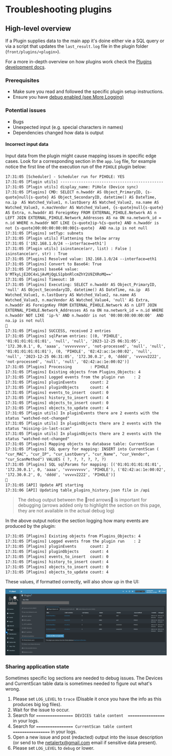 # Troubleshooting plugins

## High-level overview

If a Plugin supplies data to the main app it's doine either vie a SQL query or via a script that updates the `last_result.log` file in the plugin folder (`front/plugins/<plugin>`).

For a more in-depth overview on how plugins work check the [Plugins development docs](https://github.com/jokob-sk/NetAlertX/blob/main/docs/PLUGINS.md).

### Prerequisites

- Make sure you read and followed the specific plugin setup instructions.
- Ensure you have [debug enabled (see More Logging)](./DEBUG_TIPS.md) 

### Potential issues

- Bugs
- Unexpected input (e.g. special characters in names)
- Dependencies changed how data is output

#### Incorrect input data

Input data from the plugin might cause mapping issues in specific edge cases. Look for a corresponding section in the `app.log` file, for example notice the first line of the execution run of the `PIHOLE` plugin below:

```
17:31:05 [Scheduler] - Scheduler run for PIHOLE: YES
17:31:05 [Plugin utils] ---------------------------------------------
17:31:05 [Plugin utils] display_name: PiHole (Device sync)
17:31:05 [Plugins] CMD: SELECT n.hwaddr AS Object_PrimaryID, {s-quote}null{s-quote} AS Object_SecondaryID, datetime() AS DateTime, na.ip  AS Watched_Value1, n.lastQuery AS Watched_Value2, na.name AS Watched_Value3, n.macVendor AS Watched_Value4, {s-quote}null{s-quote} AS Extra, n.hwaddr AS ForeignKey FROM EXTERNAL_PIHOLE.Network AS n LEFT JOIN EXTERNAL_PIHOLE.Network_Addresses AS na ON na.network_id = n.id WHERE n.hwaddr NOT LIKE {s-quote}ip-%{s-quote} AND n.hwaddr is not {s-quote}00:00:00:00:00:00{s-quote}  AND na.ip is not null
17:31:05 [Plugins] setTyp: subnets
17:31:05 [Plugin utils] Flattening the below array
17:31:05 ['192.168.1.0/24 --interface=eth1']
17:31:05 [Plugin utils] isinstance(arr, list) : False | isinstance(arr, str) : True
17:31:05 [Plugins] Resolved value: 192.168.1.0/24 --interface=eth1
17:31:05 [Plugins] Convert to Base64: True
17:31:05 [Plugins] base64 value: b'MTkyLjE2OC4xLjAvMjQgLS1pbnRlcmZhY2U9ZXRoMQ=='
17:31:05 [Plugins] Timeout: 10
17:31:05 [Plugins] Executing: SELECT n.hwaddr AS Object_PrimaryID, 'null' AS Object_SecondaryID, datetime() AS DateTime, na.ip  AS Watched_Value1, n.lastQuery AS Watched_Value2, na.name AS Watched_Value3, n.macVendor AS Watched_Value4, 'null' AS Extra, n.hwaddr AS ForeignKey FROM EXTERNAL_PIHOLE.Network AS n LEFT JOIN EXTERNAL_PIHOLE.Network_Addresses AS na ON na.network_id = n.id WHERE n.hwaddr NOT LIKE 'ip-%' AND n.hwaddr is not '00:00:00:00:00:00'  AND na.ip is not null
🔻
17:31:05 [Plugins] SUCCESS, received 2 entries
17:31:05 [Plugins] sqlParam entries: [(0, 'PIHOLE', '01:01:01:01:01:01', 'null', 'null', '2023-12-25 06:31:05', '172.30.0.1', 0, 'aaaa', 'vvvvvvvvv', 'not-processed', 'null', 'null', '01:01:01:01:01:01'), (0, 'PIHOLE', '02:42:ac:1e:00:02', 'null', 'null', '2023-12-25 06:31:05', '172.30.0.2', 0, 'dddd', 'vvvvv2222', 'not-processed', 'null', 'null', '02:42:ac:1e:00:02')]
17:31:05 [Plugins] Processing        : PIHOLE
17:31:05 [Plugins] Existing objects from Plugins_Objects: 4
17:31:05 [Plugins] Logged events from the plugin run    : 2
17:31:05 [Plugins] pluginEvents      count: 2
17:31:05 [Plugins] pluginObjects     count: 4
17:31:05 [Plugins] events_to_insert  count: 0
17:31:05 [Plugins] history_to_insert count: 4
17:31:05 [Plugins] objects_to_insert count: 0
17:31:05 [Plugins] objects_to_update count: 4
17:31:05 [Plugin utils] In pluginEvents there are 2 events with the status "watched-not-changed" 
17:31:05 [Plugin utils] In pluginObjects there are 2 events with the status "missing-in-last-scan" 
17:31:05 [Plugin utils] In pluginObjects there are 2 events with the status "watched-not-changed" 
17:31:05 [Plugins] Mapping objects to database table: CurrentScan
17:31:05 [Plugins] SQL query for mapping: INSERT into CurrentScan ( "cur_MAC", "cur_IP", "cur_LastQuery", "cur_Name", "cur_Vendor", "cur_ScanMethod") VALUES ( ?, ?, ?, ?, ?, ?)
17:31:05 [Plugins] SQL sqlParams for mapping: [('01:01:01:01:01:01', '172.30.0.1', 0, 'aaaa', 'vvvvvvvvv', 'PIHOLE'), ('02:42:ac:1e:00:02', '172.30.0.2', 0, 'dddd', 'vvvvv2222', 'PIHOLE')]
🔺
17:31:05 [API] Update API starting
17:31:06 [API] Updating table_plugins_history.json file in /api
```

> The debug output between the 🔻red arrows🔺 is important for debugging (arrows added only to highlight the section on this page, they are not available in the actual debug log)

In the above output notice the section logging how many events are produced by the plugin:

```
17:31:05 [Plugins] Existing objects from Plugins_Objects: 4
17:31:05 [Plugins] Logged events from the plugin run    : 2
17:31:05 [Plugins] pluginEvents      count: 2
17:31:05 [Plugins] pluginObjects     count: 4
17:31:05 [Plugins] events_to_insert  count: 0
17:31:05 [Plugins] history_to_insert count: 4
17:31:05 [Plugins] objects_to_insert count: 0
17:31:05 [Plugins] objects_to_update count: 4
```

These values, if formatted correctly, will also show up in the UI:

![Plugins table](./img/DEBUG_PLUGINS/plugin_objects_pihole.png)


### Sharing application state

Sometimes specific log sections are needed to debug issues. The Devices and CurrentScan table data is sometimes needed to figure out what's wrong. 

1. Please set `LOG_LEVEL` to `trace` (Disable it once you have the info as this produces big log files).
2. Wait for the issue to occur.
3. Search for `================ DEVICES table content  ================` in your logs.
4. Search for `================ CurrentScan table content  ================` in your logs.
5. Open a new issue and post (redacted) output into the issue description (or send to the netalertx@gmail.com email if sensitive data present).
6. Please set `LOG_LEVEL` to `debug` or lower.

